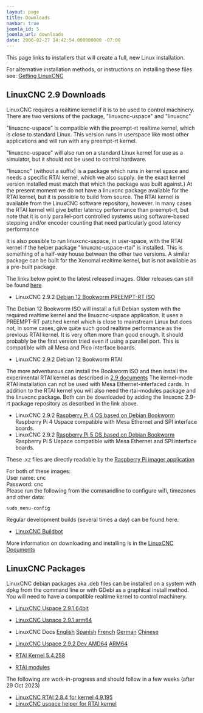 ```yaml
---
layout: page
title: Downloads
navbar: true
joomla_id: 5
joomla_url: downloads
date: 2006-02-27 14:42:54.000000000 -07:00
---
```


This page links to installers that will create a full, new Linux
installation.

For alternative installation methods, or instructions on installing these
files see: 
[Getting LinuxCNC](http://linuxcnc.org/docs/stable/html/getting-started/getting-linuxcnc.html)

## LinuxCNC 2.9 Downloads

LinuxCNC requires a realtime kernel if it is to be used to control machinery. 
There are two versions of the package, "linuxcnc-uspace" and "linuxcnc"

"linuxcnc-uspace" is compatible with the preempt-rt realtime kernel, which
is close to standard Linux. This version runs in userspace like most
other applications and will run with any preempt-rt kernel. 

"linuxcnc-uspace" will also run on a standard Linux kernel for use as a
simulator, but it should not be used to control hardware. 

"linuxcnc" (without a suffix) is a package which runs in kernel space 
and needs a specific RTAI kernel, which we also supply. (ie the exact
kernel version installed must match that which the package was built
against.) At the present moment we do not have a linuxcnc package
available for the RTAI kernel, but it is possible to build from source. 
The RTAI kernel is available from the LinuxCNC software repository, however.
In many cases the RTAI kernel will give better latency performance than
preempt-rt, but note that it is only parallel-port controlled systems
using software-based  stepping and/or encoder counting that need particularly
good latency performance 

It is also possible to run linuxcnc-uspace, in user-space, with the RTAI
kernel if the helper package "linuxcnc-uspace-rtai" is installed. This is
something of a half-way house between the other two versions. A similar
package can be built for the Xenomai realtime kernel, but is not available
as a pre-built package. 

The links below point to the latest released images. Older releases can still be
found [here](https://www.linuxcnc.org/iso/)

* LinuxCNC 2.9.2 [Debian 12 Bookworm PREEMPT-RT ISO](https://www.linuxcnc.org/iso/LinuxCNC_2.9.2-amd64.hybrid.iso)

The Debian 12 Bookworm ISO will install a full Debian system with the required
realtime kernel and the linuxcnc-uspace application. It uses a PREEMPT-RT
patched kernel  which is close to mainstream Linux but does not, in some
cases, give quite such good realtime performance as the previous RTAI
kernel. It is very often more than good enough. It should probably be
the first version tried even if using a parallel port.
This is compatible with all Mesa and Pico interface boards.

* LinuxCNC 2.9.2 Debian 12 Bookworm RTAI

The more adventurous can install the Bookworm ISO and then install the
experimental RTAI kernel as described in 
[2.9 documents](http://linuxcnc.org/docs/2.9/html/getting-started/getting-linuxcnc.html#cha:Installing-RTAI)
The kernel-mode RTAI installation can not be used with Mesa Ethernet-interfaced cards.
In addition to the RTAI kernel you will also need the rtai-modules package and the linuxcnc package. Both can
be downloaded by adding the linuxcnc 2.9-rt package repository as described in the link above. 


* LinuxCNC 2.9.2 [Raspberry Pi 4 OS based on Debian Bookworm](https://www.linuxcnc.org/iso/rpi-4-debian-bookworm-6.1.54-rt15-arm64-ext4-2023-11-17-1731.img.xz)
Raspberry Pi 4 Uspace compatible with Mesa Ethernet and SPI interface boards.
* LinuxCNC 2.9.2 [Raspberry Pi 5 OS based on Debian Bookworm](https://www.linuxcnc.org/iso/rpi-5-debian-bookworm-6.1.61-rt15-arm64-ext4-2023-11-17-1520.img.xz)
Raspberry Pi 5 Uspace compatible with Mesa Ethernet and SPI interface boards.

These .xz files are directly readable by the [Raspberry Pi imager application](https://www.raspberrypi.com/software/)

For both of these images:  
User name: cnc  
Password: cnc  
Please run the following from the commandline to configure wifi, timezones and other data:  
```
sudo menu-config
```

Regular development builds (several times a day) can be found here. 
* [LinuxCNC Buildbot](http://buildbot.linuxcnc.org/)

More information on downloading and installing is in the
[LinuxCNC Documents](http://linuxcnc.org/docs/stable/html/getting-started/getting-linuxcnc.html)


## LinuxCNC Packages

LinuxCNC debian packages aka .deb files can be installed on a system with dpkg
from the command line or with GDebi as a graphical install method. You will need
to have a compatible realtime kernel to control machinery.

* [LinuxCNC Uspace 2.9.1 64bit](https://www.linuxcnc.org/dists/bookworm/2.9-uspace/binary-amd64/linuxcnc-uspace_2.9.2_amd64.deb)
* [LinuxCNC Uspace 2.9.1 arm64](https://www.linuxcnc.org/dists/bookworm/2.9-uspace/binary-arm64/linuxcnc-uspace_2.9.2_arm64.deb)
* LinuxCNC Docs [English](https://www.linuxcnc.org/dists/bookworm/2.9-uspace/binary-all/linuxcnc-doc-en_2.9.2_all.deb) [Spanish](https://www.linuxcnc.org/dists/bookworm/2.9-uspace/binary-all/linuxcnc-doc-es_2.9.2_all.deb) [French](https://www.linuxcnc.org/dists/bookworm/2.9-uspace/binary-all/linuxcnc-doc-fr_2.9.2_all.deb) [German](https://www.linuxcnc.org/dists/bookworm/2.9-uspace/binary-all/linuxcnc-doc-de_2.9.2_all.deb) [Chinese](https://www.linuxcnc.org/dists/bookworm/2.9-uspace/binary-all/linuxcnc-doc-zh-cn_2.9.2_all.deb)
* [LinuxCNC Uspace 2.9.2 Dev AMD64](https://www.linuxcnc.org/dists/bookworm/2.9-uspace/binary-amd64/linuxcnc-uspace-dev_2.9.2_amd64.deb) [ARM64](https://www.linuxcnc.org/dists/bookworm/2.9-uspace/binary-arm64/linuxcnc-uspace-dev_2.9.2_arm64.deb)

* [RTAI Kernel 5.4.258](https://www.linuxcnc.org/dists/bookworm/base/binary-amd64/linux-image-5.4.258-rtai-amd64_5.4.258-rtai-amd64-2_amd64.deb)
* [RTAI modules](https://www.linuxcnc.org/dists/bookworm/base/binary-amd64/rtai-modules-5.4.258_5.3.3-linuxcnc-delta_amd64.deb)

The following are work-in-progress and should follow in a few weeks (after 29 Oct 2023)
* [LinuxCNC RTAI 2.8.4 for kernel 4.9.195](https://www.linuxcnc.org/dists/buster/2.8-rt/binary-amd64/linuxcnc_2.8.4_amd64.deb)
* [LinuxCNC uspace helper for RTAI kernel](https://www.linuxcnc.org/dists/buster/2.8-rtpreempt/binary-amd64/linuxcnc-uspace-rtai_2.8.4_amd64.deb)
